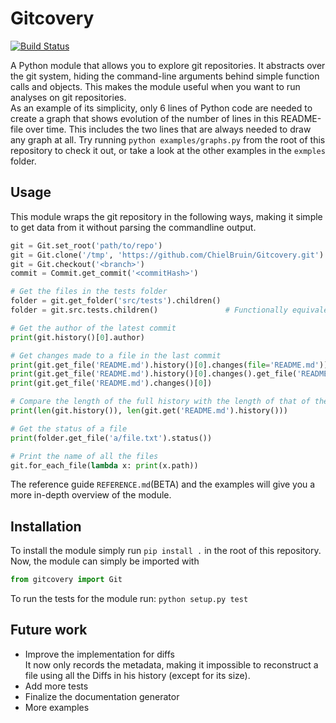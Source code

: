 # Gitcovery
[![Build Status](https://travis-ci.org/ChielBruin/Gitcovery.svg?branch=master)](https://travis-ci.org/ChielBruin/Gitcovery)

A Python module that allows you to explore git repositories. It abstracts over the git system, hiding the command-line arguments behind simple function calls and objects. This makes the module useful when you want to run analyses on git repositories.  
As an example of its simplicity, only 6 lines of Python code are needed to create a graph that shows evolution of the number of lines in this README-file over time. This includes the two lines that are always needed to draw any graph at all. Try running `python examples/graphs.py` from the root of this repository to check it out, or take a look at the other examples in the `exmples` folder.

## Usage
This module wraps the git repository in the following ways, making it simple to get data from it without parsing the commandline output.

```python
git = Git.set_root('path/to/repo')                                      # Select local dir
git = Git.clone('/tmp', 'https://github.com/ChielBruin/Gitcovery.git')  # Clone and select remote dir
git = Git.checkout('<branch>')
commit = Commit.get_commit('<commitHash>')

# Get the files in the tests folder
folder = git.get_folder('src/tests').children()
folder = git.src.tests.children()               # Functionally equivalent

# Get the author of the latest commit
print(git.history()[0].author)

# Get changes made to a file in the last commit
print(git.get_file('README.md').history()[0].changes(file='README.md'))
print(git.get_file('README.md').history()[0].changes().get_file('README.md'))
print(git.get_file('README.md').changes()[0])

# Compare the length of the full history with the length of that of the 'README.md' file
print(len(git.history()), len(git.get('README.md').history()))

# Get the status of a file
print(folder.get_file('a/file.txt').status())

# Print the name of all the files
git.for_each_file(lambda x: print(x.path))
```
The reference guide `REFERENCE.md`(BETA) and the examples will give you a more in-depth overview of the module.

## Installation
To install the module simply run `pip install .` in the root of this repository.  
Now, the module can simply be imported with 
``` python
from gitcovery import Git
```
To run the tests for the module run: `python setup.py test`

## Future work
- Improve the implementation for diffs  
  It now only records the metadata, making it impossible to reconstruct a file using all the Diffs in his history (except for its size).
- Add more tests
- Finalize the documentation generator
- More examples
